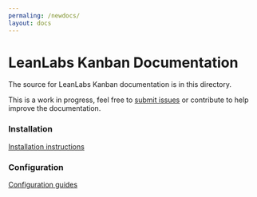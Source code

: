 ```yaml
---
permaling: /newdocs/
layout: docs
---
```


# LeanLabs Kanban Documentation

The source for LeanLabs Kanban documentation is in this directory.

This is a work in progress, feel free to [submit issues](https://gitlab.com/leanlabsio/kanban/issues) or contribute to help improve the documentation.

### Installation

[Installation instructions](/docs/installation)

### Configuration

[Configuration guides](/docs/configuration)
